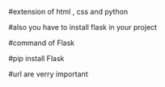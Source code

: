 #extension of html , css and python 

#also you have to install flask in your project 

#command of Flask 

#pip install Flask

#url are verry important 
